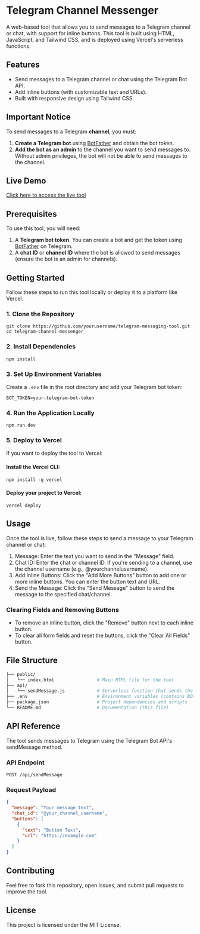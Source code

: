 # Telegram Channel Messenger

A web-based tool that allows you to send messages to a Telegram channel or chat, with support for inline buttons. This tool is built using HTML, JavaScript, and Tailwind CSS, and is deployed using Vercel's serverless functions.


## Features

- Send messages to a Telegram channel or chat using the Telegram Bot API.
- Add inline buttons (with customizable text and URLs).
- Built with responsive design using Tailwind CSS.


## Important Notice
To send messages to a Telegram **channel**, you must:
1. **Create a Telegram bot** using [BotFather](https://t.me/botfather) and obtain the bot token.
2. **Add the bot as an admin** to the channel you want to send messages to. Without admin privileges, the bot will not be able to send messages to the channel.


## Live Demo

[Click here to access the live tool](https://telegram-channel-messenger.vercel.app/)


## Prerequisites

To use this tool, you will need:

1. A **Telegram bot token**. You can create a bot and get the token using [BotFather](https://t.me/botfather) on Telegram.
2. A **chat ID** or **channel ID** where the bot is allowed to send messages (ensure the bot is an admin for channels).


## Getting Started

Follow these steps to run this tool locally or deploy it to a platform like Vercel.

### 1. Clone the Repository

```
git clone https://github.com/yourusername/telegram-messaging-tool.git
cd telegram-channel-messenger
```

### 2. Install Dependencies

```
npm install
```

### 3. Set Up Environment Variables

Create a `.env` file in the root directory and add your Telegram bot token:

```
BOT_TOKEN=your-telegram-bot-token
```

### 4. Run the Application Locally

```
npm run dev
```

### 5. Deploy to Vercel

If you want to deploy the tool to Vercel:

#### Install the Vercel CLI:

```
npm install -g vercel
```

#### Deploy your project to Vercel:

```
vercel deploy
```

## Usage

Once the tool is live, follow these steps to send a message to your Telegram channel or chat:

1. Message: Enter the text you want to send in the "Message" field.
2. Chat ID: Enter the chat or channel ID. If you're sending to a channel, use the channel username (e.g., @yourchannelusername).
3. Add Inline Buttons: Click the "Add More Buttons" button to add one or more inline buttons. You can enter the button text and URL.
4. Send the Message: Click the "Send Message" button to send the message to the specified chat/channel.

### Clearing Fields and Removing Buttons

- To remove an inline button, click the "Remove" button next to each inline button.
- To clear all form fields and reset the buttons, click the "Clear All Fields" button.


## File Structure

```graphql
├── public/
│   └── index.html                # Main HTML file for the tool
├── api/
│   └── sendMessage.js            # Serverless function that sends the message to Telegram
├── .env                          # Environment variables (contains BOT_TOKEN)
├── package.json                  # Project dependencies and scripts
└── README.md                     # Documentation (this file)
```



## API Reference

The tool sends messages to Telegram using the Telegram Bot API's sendMessage method.

### API Endpoint

```
POST /api/sendMessage
```

### Request Payload

```json
{
  "message": "Your message text",
  "chat_id": "@your_channel_username",
  "buttons": [
    {
      "text": "Button Text",
      "url": "https://example.com"
    }
  ]
}
```


## Contributing
Feel free to fork this repository, open issues, and submit pull requests to improve the tool.



## License
This project is licensed under the MIT License.